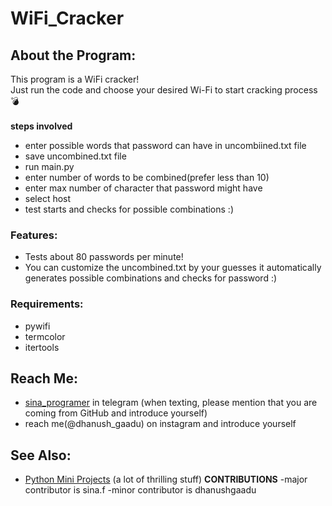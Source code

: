 # WiFi_Cracker

## About the Program:
This program is a WiFi cracker! <br>
Just run the code and choose your desired Wi-Fi to start cracking process 💣 
<br><br>
**steps involved**
- enter possible words that password can have in uncombiined.txt file
- save uncombined.txt file
- run main.py
- enter number of words to be combined(prefer less than 10)
- enter max number of character that password might have
- select host
- test starts and checks for possible combinations :)

### Features:
- Tests about 80 passwords per minute!
- You can customize the uncombined.txt by your guesses
  it automatically generates possible combinations and checks for password :)

### Requirements:
- pywifi
- termcolor
- itertools

## Reach Me:
- [sina_programer](https://t.me/sina_programer) in telegram (when texting, please mention that you are coming from GitHub and introduce yourself)
- reach me(@dhanush_gaadu) on instagram and introduce yourself 
## See Also:
- [Python Mini Projects](https://github.com/sina-programer/Python-Mini-Projects) (a lot of thrilling stuff)
**CONTRIBUTIONS**
  -major contributor is sina.f
  -minor contributor is dhanushgaadu
